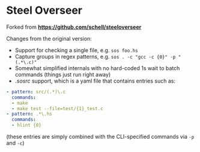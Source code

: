 Steel Overseer
==============
Forked from **https://github.com/schell/steeloverseer**

Changes from the original version:

- Support for checking a single file, e.g. `sos foo.hs`
- Capture groups in regex patterns, e.g. `sos . -c "gcc -c {0}" -p "(.*\.c)"`
- Somewhat simplified internals with no hard-coded 1s wait to batch commands (things just run right away)
- *.sosrc* support, which is a yaml file that contains entries such as:

```yaml
- pattern: src/(.*)\.c
  commands:
  - make
  - make test --file=test/{1}_test.c
- pattern: .*\.hs
  commands:
  - hlint {0}
```
(these entries are simply combined with the CLI-specified commands via `-p` and `-c`)
